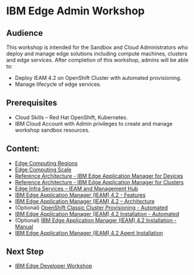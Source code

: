 # IBM Edge Admin Workshop

## Audience
This workshop is intended for the Sandbox and Cloud Administrators who deploy and manage edge solutions including
compute machines, clusters and edge services. After completion of this workshop,
admins will be able to:
- Deploy IEAM 4.2 on OpenShift Cluster with automated provisioning.
- Manage lifecycle of edge services.

## Prerequisites
- Cloud Skills – Red Hat OpenShift, Kubernetes.
- IBM Cloud Account with Admin privileges to create and manage workshop sandbox resources.

## Content:
- [Edge Computing Regions](edge-regions.md)
- [Edge Computing Scale](edge-scale.md)
- [Reference Architecture - IBM Edge Application Manager for Devices](reference-architecture-devices.md)
- [Reference Architecture - IBM Edge Application Manager for Clusters](reference-architecture-clusters.md)
- [Edge Infra Services – IEAM and Management Hub](edge-infra-services.md)
- [IBM Edge Application Manager (IEAM) 4.2 - Features](ieam42-features.md)
- [IBM Edge Application Manager (IEAM) 4.2 – Architecture](ieam42-architecture.md)
- (Optional) [OpenShift Classic Cluster Provisioning - Automated](openshift-automation.md)
- [IBM Edge Application Manager (IEAM) 4.2 Installation - Automated](ieam42-automation.md)
- (Optional) [IBM Edge Application Manager (IEAM) 4.2 Installation - Manual](ieam42-installation.md)
- [IBM Edge Application Manager (IEAM) 4.2 Agent Installation](ieam42-agent-deploy.md)

## Next Step
- [IBM Edge Developer Workshop](edge-workshop-developer.md)